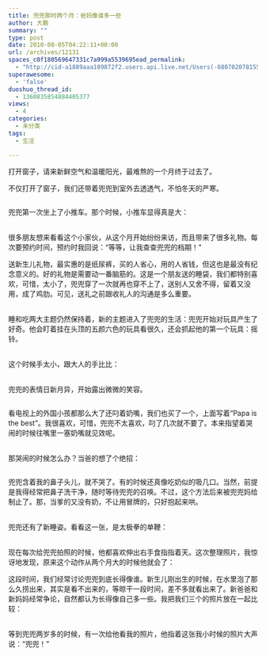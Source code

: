 ```yaml
---
title: 兜兜那时两个月：爸妈像谁多一些
author: 大鹏
summary: ""
type: post
date: 2010-08-05T04:22:11+00:00
url: /archives/12131
spaces_c0f180569647331c7a999a5539695ead_permalink:
  - "http://cid-a1889aaa109872f2.users.api.live.net/Users(-6807020781556960526)/Blogs('A1889AAA109872F2!102')/Entries('A1889AAA109872F2!1311')?authkey=7T08dKQfQ0s%24"
superawesome:
  - 'false'
duoshuo_thread_id:
  - 1360835854884405377
views:
  - 4
categories:
  - 未分类
tags:
  - 生活

---
```

<div id="msgcns!A1889AAA109872F2!1311" class="bvMsg">
  打开窗子，请来新鲜空气和温暖阳光，最难熬的一个月终于过去了。</p> 
  
  <p>
    不仅打开了窗子，我们还带着兜兜到室外去透透气，不怕冬天的严寒。
  </p>
  
  <p>
    <span></span><span><a href="http://pengzhaoblog.files.wordpress.com/2010/08/20071223_dsc00011.jpg?w=300" rel="WLPP;url=http://pengzhaoblog.files.wordpress.com/2010/08/20071223_dsc00011.jpg?w=300"><img src="http://pengzhaoblog.files.wordpress.com/2010/08/20071223_dsc00011.jpg?w=300" alt="" /></a></span><span></span><span></span><span></span>
  </p>
  
  <p>
    兜兜第一次坐上了小推车。那个时候，小推车显得真是大：<br /><span></span><span></span><span></span><span></span><span></span><span></span><span></span><span></span><span><br /><a href="http://pengzhaoblog.files.wordpress.com/2010/08/20071231_dsc00101.jpg?w=224" rel="WLPP;url=http://pengzhaoblog.files.wordpress.com/2010/08/20071231_dsc00101.jpg?w=224"><img src="http://pengzhaoblog.files.wordpress.com/2010/08/20071231_dsc00101.jpg?w=224" alt="" /></a></span>
  </p>
  
  <p>
    很多朋友想来看看这个小家伙，从这个月开始纷纷来访，而且带来了很多礼物。每次要预约时间，预约时我回说：“等等，让我查查兜兜的档期！”<br /><span><a href="http://pengzhaoblog.files.wordpress.com/2010/08/20071230_dsc00067.jpg?w=300" rel="WLPP;url=http://pengzhaoblog.files.wordpress.com/2010/08/20071230_dsc00067.jpg?w=300"><img src="http://pengzhaoblog.files.wordpress.com/2010/08/20071230_dsc00067.jpg?w=300" alt="" /></a></span>
  </p>
  
  <p>
    送新生儿礼物，最实惠的是纸尿裤，买的人省心，用的人省钱，但这也是最没有纪念意义的。好的礼物是需要动一番脑筋的。这是一个朋友送的睡袋，我们都特别喜欢，可惜，太小了，兜兜穿了一次就再也穿不上了，送别人又舍不得，留着又没用，成了鸡肋。可见，送礼之前跟收礼人的沟通是多么重要。<br /><span><br /><a href="http://pengzhaoblog.files.wordpress.com/2010/08/20071217_dsc06114.jpg?w=224" rel="WLPP;url=http://pengzhaoblog.files.wordpress.com/2010/08/20071217_dsc06114.jpg?w=224"><img src="http://pengzhaoblog.files.wordpress.com/2010/08/20071217_dsc06114.jpg?w=224" alt="" /></a></span>
  </p>
  
  <p>
    睡和吃两大主题仍然保持着，新的主题进入了兜兜的生活：兜兜开始对玩具产生了好奇。他会盯着挂在头顶的五颜六色的玩具看很久，还会抓起他的第一个玩具：摇铃。<br /><span><br /><a href="http://pengzhaoblog.files.wordpress.com/2010/08/20071201_dsc05917.jpg?w=300" rel="WLPP;url=http://pengzhaoblog.files.wordpress.com/2010/08/20071201_dsc05917.jpg?w=300"><img src="http://pengzhaoblog.files.wordpress.com/2010/08/20071201_dsc05917.jpg?w=300" alt="" /></a></span>
  </p>
  
  <p>
    这个时候手太小，跟大人的手比比：<br /><span><br /><a href="http://pengzhaoblog.files.wordpress.com/2010/08/20071201_dsc05909.jpg?w=300" rel="WLPP;url=http://pengzhaoblog.files.wordpress.com/2010/08/20071201_dsc05909.jpg?w=300"><img src="http://pengzhaoblog.files.wordpress.com/2010/08/20071201_dsc05909.jpg?w=300" alt="" /></a></span>
  </p>
  
  <p>
    兜兜的表情日新月异，开始露出微微的笑容。
  </p>
  
  <p>
    <span><a href="http://pengzhaoblog.files.wordpress.com/2010/08/200712_e8a1a8e68385blog.jpg?w=300" rel="WLPP;url=http://pengzhaoblog.files.wordpress.com/2010/08/200712_e8a1a8e68385blog.jpg?w=300"><img src="http://pengzhaoblog.files.wordpress.com/2010/08/200712_e8a1a8e68385blog.jpg?w=300" alt="" /></a></span>
  </p>
  
  <p>
    看电视上的外国小孩都那么大了还叼着奶嘴，我们也买了一个，上面写着“Papa is the best”。我很喜欢，可惜，兜兜不太喜欢，叼了几次就不要了。本来指望着哭闹的时候往嘴里一塞奶嘴就见效呢。<br /><span><br /><a href="http://pengzhaoblog.files.wordpress.com/2010/08/20071225_dsc00016.jpg?w=300" rel="WLPP;url=http://pengzhaoblog.files.wordpress.com/2010/08/20071225_dsc00016.jpg?w=300"><img src="http://pengzhaoblog.files.wordpress.com/2010/08/20071225_dsc00016.jpg?w=300" alt="" /></a></span>
  </p>
  
  <p>
    那哭闹的时候怎么办？当爸的想了个绝招：
  </p>
  
  <p>
    <span><a href="http://pengzhaoblog.files.wordpress.com/2010/08/20071201_dsc05919.jpg?w=300" rel="WLPP;url=http://pengzhaoblog.files.wordpress.com/2010/08/20071201_dsc05919.jpg?w=300"><img src="http://pengzhaoblog.files.wordpress.com/2010/08/20071201_dsc05919.jpg?w=300" alt="" /></a></span>
  </p>
  
  <p>
    兜兜含着我的鼻子头儿，就不哭了。有的时候还真像吃奶似的吸几口。当然，前提是我得经常把鼻子洗干净，随时等待兜兜的召唤。不过，这个方法后来被兜兜妈给制止了。那，当爹的又没有奶，不让用冒牌的，只好抱起来哄。<br /><span><br /><a href="http://pengzhaoblog.files.wordpress.com/2010/08/20071221_dsc06162_a.jpg?w=224" rel="WLPP;url=http://pengzhaoblog.files.wordpress.com/2010/08/20071221_dsc06162_a.jpg?w=224"><img src="http://pengzhaoblog.files.wordpress.com/2010/08/20071221_dsc06162_a.jpg?w=224" alt="" /></a></span>
  </p>
  
  <p>
    兜兜还有了新睡姿。看看这一张，是太极拳的单鞭：<br /><span><br /><a href="http://pengzhaoblog.files.wordpress.com/2010/08/20071228_dsc00018.jpg?w=300" rel="WLPP;url=http://pengzhaoblog.files.wordpress.com/2010/08/20071228_dsc00018.jpg?w=300"><img src="http://pengzhaoblog.files.wordpress.com/2010/08/20071228_dsc00018.jpg?w=300" alt="" /></a></span>
  </p>
  
  <p>
    现在每次给兜兜拍照的时候，他都喜欢伸出右手食指指着天。这次整理照片，我惊讶地发现，原来这个动作从两个月大的时候他就会了：<br /><span><a href="http://pengzhaoblog.files.wordpress.com/2010/08/20071228_dsc00028.jpg?w=300" rel="WLPP;url=http://pengzhaoblog.files.wordpress.com/2010/08/20071228_dsc00028.jpg?w=300"><img src="http://pengzhaoblog.files.wordpress.com/2010/08/20071228_dsc00028.jpg?w=300" alt="" /></a></span>
  </p>
  
  <p>
    这段时间，我们经常讨论兜兜到底长得像谁。新生儿刚出生的时候，在水里泡了那么久捞出来，其实是看不出来的，等晾干一段时间，差不多就看出来了。新爸爸和新妈妈经常争论，自然都认为长得像自己多一些。我把我们三个的照片放在一起比较：<br /><span><br /><a href="http://pengzhaoblog.files.wordpress.com/2010/08/20071216_dsc06108e589afe69cac.jpg?w=300" rel="WLPP;url=http://pengzhaoblog.files.wordpress.com/2010/08/20071216_dsc06108e589afe69cac.jpg?w=300"><img src="http://pengzhaoblog.files.wordpress.com/2010/08/20071216_dsc06108e589afe69cac.jpg?w=300" alt="" /></a></span>
  </p>
  
  <p>
    等到兜兜两岁多的时候，有一次给他看我的照片，他指着这张我小时候的照片大声说：“兜兜！”</div>
